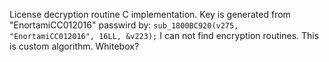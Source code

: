 License decryption routine C implementation. Key is generated from "EnortamiCC012016" passwird by:
``sub_1800BC920(v275, "EnortamiCC012016", 16LL, &v223);``
I can not find encryption routines. This is custom algorithm. Whitebox?
